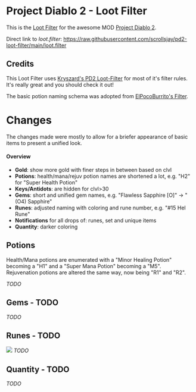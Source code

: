 # Project Diablo 2 - Loot Filter

This is the [Loot Filter](https://projectdiablo2.miraheze.org/wiki/Item_Filtering) for the awesome MOD [Project Diablo 2](https://www.projectdiablo2.com/).


Direct link to *loot.filter*: https://raw.githubusercontent.com/scrollsjay/pd2-loot-filter/main/loot.filter



## Credits

This Loot Filter uses [Kryszard's PD2 Loot-Filter](https://github.com/Kryszard-POD/Kryszard-s-PD2-Loot-Filter) for most of it's filter rules. It's really great and you should check it out!

The basic potion naming schema was adopted from [ElPocoBurrito's Filter](https://github.com/rockbyo5/PocoLootFilter/).


# Changes

The changes made were mostly to allow for a briefer appearance of basic items to present a unified look.

#### Overview
- **Gold**: show more gold with finer steps in between based on clvl
- **Potions**: health/mana/rejuv potion names are shortened a lot, e.g. "H2" for "Super Health Potion"
- **Keys/Antidots**: are hidden for clvl>30
- **Gems**: short and unified gem names, e.g. "Flawless Sapphire [O]" -> "(O4) Sapphire"
- **Runes**: adjusted naming with coloring and rune number, e.g. "#15 Hel Rune"
- **Notifications** for all drops of: runes, set and unique items
- **Quantity**: darker coloring


## Potions

Health/Mana potions are enumerated with a "Minor Healing Potion" becoming a "H1" and a "Super Mana Potion" becoming a "M5". Rejuvenation potions are altered the same way, now being "R1" and "R2".

*TODO*


## Gems - TODO

*TODO*


## Runes - TODO

![](./blob/doc1/rune.jpg?raw=true)
*TODO*


## Quantity - TODO

*TODO*



<!-- inline image linking: ![alt text](https://github.com/[username]/[reponame]/blob/[branch]/image.jpg?raw=true) -->
<!-- inline image linking: ![alt text](./blob/[branch]/image.jpg?raw=true) -->